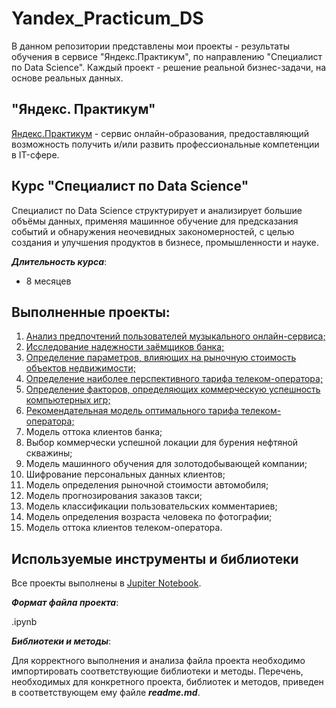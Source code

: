 # Yandex_Practicum_DS

В данном репозитории представлены мои проекты - результаты обучения в сервисе "Яндекс.Практикум", по направлению "Специалист по Data Science". Каждый проект - решение реальной бизнес-задачи, на основе реальных данных.

## "Яндекс. Практикум"

 [Яндекс.Практикум](https://practicum.yandex.ru) - сервис онлайн-образования, предоставляющий возможность получить и/или развить профессиональные компетенции в IT-сфере.

## Курс "Специалист по Data Science"

Специалист по Data Science структурирует и анализирует большие объёмы данных, применяя машинное обучение для предсказания событий и обнаружения неочевидных закономерностей, с целью создания и улучшения продуктов в бизнесе, промышленности и науке.

***Длительность курса***:

* 8 месяцев

## Выполненные проекты:

1. [Анализ предпочтений пользователей музыкального онлайн-сервиса;](https://github.com/DmitrDmitr/Yandex_Practicum_DS/tree/main/1_Music_preferences)
2. [Исследование надежности заёмщиков банка;](https://github.com/DmitrDmitr/Yandex_Practicum_DS/tree/main/2_Borrower's_reliability)
3. [Определение параметров, влияющих на рыночную стоимость объектов недвижимости;](https://github.com/DmitrDmitr/Yandex_Practicum_DS/tree/main/3_Real_estate_price)
4. [Определение наиболее перспективного тарифа телеком-оператора;](https://github.com/DmitrDmitr/Yandex_Practicum_DS/tree/main/4_Telecom_tariff)
5. [Определение факторов, определяющих коммерческую успешность компьютерных игр;](https://github.com/DmitrDmitr/Yandex_Practicum_DS/tree/main/5_Games_commercial_success)
6. [Рекомендательная модель оптимального тарифа телеком-оператора;](https://github.com/DmitrDmitr/Yandex_Practicum_DS/tree/main/6_Optimal_telecom_tariff)
7. Модель оттока клиентов банка;
8. Выбор коммерчески успешной локации для бурения нефтяной скважины;
9. Модель машинного обучения для золотодобывающей компании;
10. Шифрование персональных данных клиентов;
11. Модель определения рыночной стоимости автомобиля;
12. Модель прогнозирования заказов такси;
13. Модель классификации пользовательских комментариев;
14. Модель определения возраста человека по фотографии;
15. Модель оттока клиентов телеком-оператора.

## Используемые инструменты и библиотеки

Все проекты выполнены в [Jupiter Notebook](https://jupyter.org/install.html).

***Формат файла проекта***:

.ipynb

***Библиотеки и методы***:

Для корректного выполнения и анализа файла проекта необходимо импортировать соответствующие библиотеки и методы.
Перечень, необходимых для конкретного проекта, библиотек и методов, приведен в соответствующем ему файле ***readme.md***.
